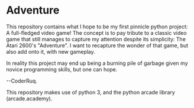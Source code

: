 # Adventure

This repository contains what I hope to be my first pinnicle python project: A full-fledged video game!
The concept is to pay tribute to a classic video game that still manages to capture my attention despite its simplicity: The Atari 2600's "Adventure".
I want to recapture the wonder of that game, but also add onto it, with new gameplay.

In reality this project may end up being a burning pile of garbage given my novice programming skills, but one can hope.

--CoderRuq.


This repository makes use of python 3, and the python arcade library (arcade.academy).

